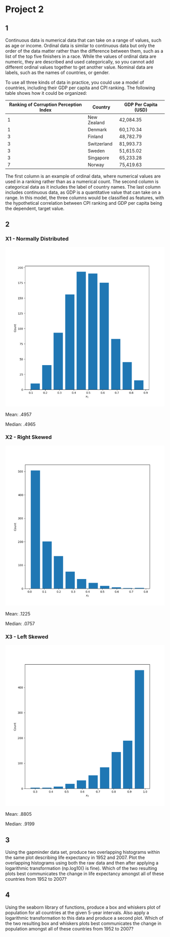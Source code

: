 # Project 2

## 1 

Continuous data is numerical data that can take on a range of values, such as age or income. Ordinal data is similar to continuous data but only the order of the data matter rather than the difference between them, such as a list of the top five finishers in a race. While the values of ordinal data are numeric, they are described and used categorically, so you cannot add different ordinal values together to get another value. Nominal data are labels, such as the names of countries, or gender. 

To use all three kinds of data in practice, you could use a model of countries, including their GDP per capita and CPI ranking. The following table shows how it could be organized:

| Ranking of Corruption Perception Index    | Country | GDP Per Capita (USD) |
| ----------- | ----------- | --------------|
| 1    | New Zealand      | 42,084.35|
| 1   | Denmark        | 60,170.34 |
| 3    | Finland       | 48,782.79 |
| 3   | Switzerland      | 81,993.73 |
| 3    | Sweden       | 51,615.02 |
| 3   | Singapore       | 65,233.28 |
| 7    | Norway       | 75,419.63 |

The first column is an example of ordinal data, where numerical values are used in a ranking rather than as a numerical count. The second column is categorical data as it includes the label of country names. The last column includes continuous data, as GDP is a quantitative value that can take on a range. In this model, the three columns would be classified as features, with the hypothetical correlation between CPI ranking and GDP per capita being the dependent, target value. 


## 2 

### X1 - Normally Distributed 

![X1 Plot](X1plot.png)

Mean: .4957

Median: .4965

### X2 - Right Skewed

![X2 Plot - Right Skewed](X2plot.png)

Mean: .1225

Median: .0757

### X3 - Left Skewed

![X3 Plot - Left Skewed](X3plot.png)

Mean: .8805

Median: .9199

## 3

Using the gapminder data set, produce two overlapping histograms within the same plot describing life expectancy in 1952 and 2007. Plot the overlapping histograms using both the raw data and then after applying a logarithmic transformation (np.log10() is fine). Which of the two resulting plots best communicates the change in life expectancy amongst all of these countries from 1952 to 2007?

## 4 
Using the seaborn library of functions, produce a box and whiskers plot of population for all countries at the given 5-year intervals. Also apply a logarithmic transformation to this data and produce a second plot. Which of the two resulting box and whiskers plots best communicates the change in population amongst all of these countries from 1952 to 2007?
